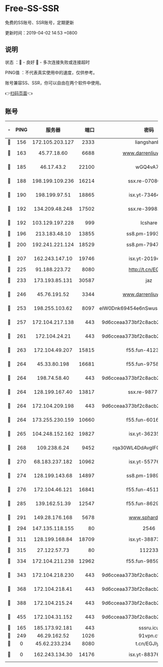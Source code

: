 # Free-SS-SSR

免费的SS账号、SSR账号，定期更新

更新时间：2019-04-02 14:53 +0800

## 说明

状态     ：🙂 - 良好 🙁 - 多次连接失败或连接超时

PING值   ：不代表真实使用中的速度，仅供参考。

账号兼容SS、SSR，你可以自由在两个软件中使用。

👉[扫码页面](https://liesauer.github.io/Free-SS-SSR/)👈

## 账号

|-|PING|服务器|端口|密码|加密方式|区域|
|:----:|:----:|:-----:|-----:|:----:|:----:|:----:|
|🙂|156|172.105.203.127|2333|liangshanbo|chacha20|JP|
|🙂|163|45.77.18.60|6688|www.darrenliuwei.com|aes-256-cfb|JP|
|🙂|185|46.17.43.2|22100|wGQ4vA7D|aes-256-gcm|RU|
|🙂|188|198.199.109.236|16214|ssx.re-07080602|aes-256-cfb|US|
|🙂|190|198.199.97.51|18865|isx.yt-73464037|aes-256-cfb|US|
|🙂|192|134.209.48.248|17502|ssx.re-39982582|aes-256-cfb|US|
|🙂|192|103.129.197.228|999|lcshare|aes-256-cfb|US|
|🙂|196|213.183.48.10|13855|ss8.pm-19938784|rc4-md5|RU|
|🙂|200|192.241.221.124|18529|ss8.pm-79474196|aes-256-cfb|US|
|🙂|207|162.243.147.10|19746|isx.yt-20194011|aes-256-cfb|US|
|🙂|225|91.188.223.72|8080|http://t.cn/EGJIyrl|rc4-md5|RU|
|🙂|233|173.193.85.131|30587|jaz|aes-256-cfb|US|
|🙂|246|45.76.191.52|3344|www.darrenliuwei.com|aes-256-cfb|AU|
|🙂|253|198.255.103.62|8097|eIW0Dnk69454e6nSwuspv9DmS201tQ0D|aes-256-cfb|US|
|🙂|257|172.104.217.138|443|9d6cceaa373bf2c8acb22e60b6a58be6|aes-256-cfb|US|
|🙂|261|172.104.24.21|443|9d6cceaa373bf2c8acb22e60b6a58be6|aes-256-cfb|US|
|🙂|263|172.104.49.207|15815|f55.fun-41236190|aes-256-cfb|SG|
|🙂|264|45.33.80.198|16681|f55.fun-97588785|aes-256-cfb|US|
|🙂|264|198.74.58.40|443|9d6cceaa373bf2c8acb22e60b6a58be6|aes-256-cfb|US|
|🙂|264|128.199.167.40|13817|ssx.re-98777961|aes-256-cfb|SG|
|🙂|264|172.104.209.198|443|9d6cceaa373bf2c8acb22e60b6a58be6|aes-256-cfb|US|
|🙂|264|173.255.230.159|10660|f55.fun-60161528|aes-256-cfb|US|
|🙂|265|104.248.152.162|19827|isx.yt-36235120|aes-256-cfb|SG|
|🙂|268|109.238.6.24|9452|rqa30WL4DdAvgIFG6Fs3znzTa|aes-256-cfb|FR|
|🙂|270|68.183.237.182|10962|isx.yt-55776623|aes-256-cfb|SG|
|🙂|274|128.199.143.68|14897|ss8.pm-19893940|aes-256-cfb|SG|
|🙂|276|172.104.46.121|16841|f55.fun-45111251|aes-256-cfb|SG|
|🙂|285|139.162.51.39|12547|f55.fun-86298240|aes-256-cfb|SG|
|🙂|291|149.28.176.168|5678|www.sphard.com|aes-256-cfb|SG|
|🙂|294|147.135.118.155|80|2546|chacha20|US|
|🙂|311|128.199.168.84|18709|isx.yt-38873117|aes-256-cfb|SG|
|🙂|315|27.122.57.73|80|112233|chacha20|HK|
|🙂|334|172.104.211.238|12962|f55.fun-98592445|aes-256-cfb|US|
|🙂|343|172.104.218.230|443|9d6cceaa373bf2c8acb22e60b6a58be6|aes-256-cfb|US|
|🙂|368|172.104.218.41|443|9d6cceaa373bf2c8acb22e60b6a58be6|aes-256-cfb|US|
|🙂|388|172.104.215.24|443|9d6cceaa373bf2c8acb22e60b6a58be6|aes-256-cfb|US|
|🙂|455|172.104.31.152|443|9d6cceaa373bf2c8acb22e60b6a58be6|aes-256-cfb|US|
|🙂|165|185.173.92.181|443|sssru.icu|rc4-md5|RU|
|🙂|249|46.29.162.52|1026|91vpn.cf|rc4-md5|RU|
|🙁|0|45.62.233.234|8080|t.cn/EGJIyrl|rc4-md5|CA|
|🙁|0|162.243.134.30|14176|isx.yt-88376949|aes-256-cfb|US|
